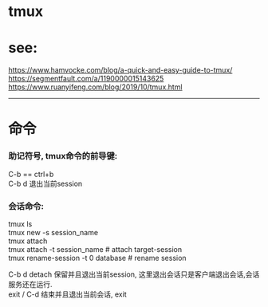 
# tmux

# see:  
https://www.hamvocke.com/blog/a-quick-and-easy-guide-to-tmux/  
https://segmentfault.com/a/1190000015143625  
https://www.ruanyifeng.com/blog/2019/10/tmux.html  

----

# 命令

### 助记符号, tmux命令的前导键:  
C-b == ctrl+b  
C-b d 退出当前session  

### 会话命令:  
tmux ls  
tmux new -s session_name  
tmux attach  
tmux attach -t session_name    # attach target-session  
tmux rename-session -t 0 database  # rename session

C-b d         detach  保留并且退出当前session,  这里退出会话只是客户端退出会话,会话服务还在运行.  
exit / C-d    结束并且退出当前会话, exit



